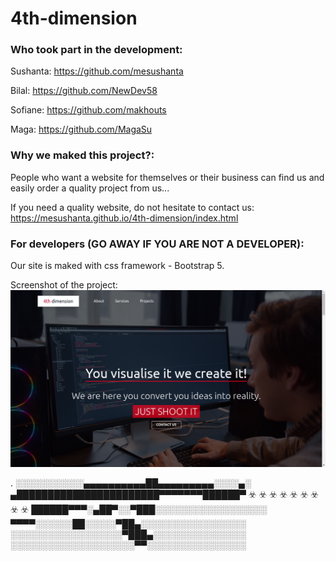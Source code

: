 # 4th-dimension

### Who took part in the development:

Sushanta: https://github.com/mesushanta

Bilal: https://github.com/NewDev58

Sofiane: https://github.com/makhouts

Maga: https://github.com/MagaSu

### Why we maked this project?:
People who want a website for themselves or their business can find us and easily order a quality project from us...

If you need a quality website, do not hesitate to contact us:
https://mesushanta.github.io/4th-dimension/index.html


### For developers (GO AWAY IF YOU ARE NOT A DEVELOPER): 

Our site is maked with css framework - Bootstrap 5.

Screenshot of the project:
![ScreenShot](screenshot.png)

.
░░░░░░░░░░░▄▄▄▄▄▄▄▄▄▄██▄▄▄▄▄▄▄▄▄░░░░▄░
▄███████████████████████▀▀▀▀▀▀▀██████▀  ☣️ ☣️ ☣️ ☣️ ☣️ ☣️ ☣️ ☣️ ☣️
██████▀▀▀░▄██▀░░▀███░░░░░░░░░░░░░░░░░░
▀▀▀▀░░░░░░██░░░░░▀██▄░░░░░░░░░░░░░░░░░
░░░░░░░░░░░░░░░░░░▀███▄░░░░░░░░░░░░░░░
░░░░░░░░░░░░░░░░░░░░▀▀░░░░░░░░░░░░░░░░
